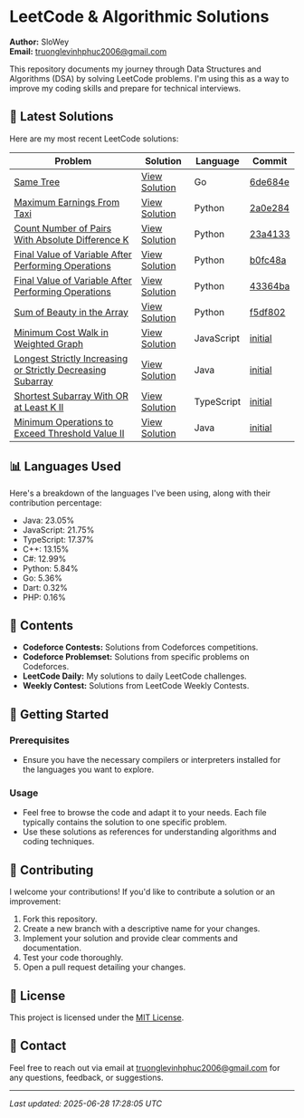 
# LeetCode & Algorithmic Solutions

**Author:** SloWey  
**Email:** truonglevinhphuc2006@gmail.com

This repository documents my journey through Data Structures and Algorithms (DSA) by solving LeetCode problems. I'm using this as a way to improve my coding skills and prepare for technical interviews.

## 🚀 Latest Solutions

Here are my most recent LeetCode solutions:

| Problem | Solution | Language | Commit |
|---------|----------|----------|--------|
| [Same Tree](https://leetcode.com/problems/same-tree) | [View Solution](https://github.com/sloweyyy/DSA/blob/main/LeetCode%20Daily/00100.%20Same%20Tree.go) | Go | [6de684e](https://github.com/sloweyyy/DSA/commit/6de684e0e3f77502f0d0c0bf5368755c098b9832) |
| [Maximum Earnings From Taxi](https://leetcode.com/problems/maximum-earnings-from-taxi) | [View Solution](https://github.com/sloweyyy/DSA/blob/main/LeetCode%20Daily/02008.%20Maximum%20Earnings%20From%20Taxi.py) | Python | [2a0e284](https://github.com/sloweyyy/DSA/commit/6de684e0e3f77502f0d0c0bf5368755c098b9832) |
| [Count Number of Pairs With Absolute Difference K](https://leetcode.com/problems/count-number-of-pairs-with-absolute-difference-k) | [View Solution](https://github.com/sloweyyy/DSA/blob/main/LeetCode%20Daily/02006.%20Count%20Number%20of%20Pairs%20With%20Absolute%20Difference%20K.py) | Python | [23a4133](https://github.com/sloweyyy/DSA/commit/6de684e0e3f77502f0d0c0bf5368755c098b9832) |
| [Final Value of Variable After Performing Operations](https://leetcode.com/problems/final-value-of-variable-after-performing-operations) | [View Solution](https://github.com/sloweyyy/DSA/blob/main/LeetCode%20Daily/02011.%20Final%20Value%20of%20Variable%20After%20Performing%20Operations.py) | Python | [b0fc48a](https://github.com/sloweyyy/DSA/commit/6de684e0e3f77502f0d0c0bf5368755c098b9832) |
| [Final Value of Variable After Performing Operations](https://leetcode.com/problems/final-value-of-variable-after-performing-operations) | [View Solution](https://github.com/sloweyyy/DSA/blob/main/LeetCode%20Daily/2011.%20Final%20Value%20of%20Variable%20After%20Performing%20Operations.py) | Python | [43364ba](https://github.com/sloweyyy/DSA/commit/6de684e0e3f77502f0d0c0bf5368755c098b9832) |
| [Sum of Beauty in the Array](https://leetcode.com/problems/sum-of-beauty-in-the-array) | [View Solution](https://github.com/sloweyyy/DSA/blob/main/LeetCode%20Daily/02012.%20Sum%20of%20Beauty%20in%20the%20Array.py) | Python | [f5df802](https://github.com/sloweyyy/DSA/commit/6de684e0e3f77502f0d0c0bf5368755c098b9832) |
| [Minimum Cost Walk in Weighted Graph](https://leetcode.com/problems/minimum-cost-walk-in-weighted-graph) | [View Solution](https://github.com/sloweyyy/DSA/blob/main/LeetCode%20Daily/03108.%20Minimum%20Cost%20Walk%20in%20Weighted%20Graph.js) | JavaScript | [initial](https://github.com/sloweyyy/DSA/commit/6de684e0e3f77502f0d0c0bf5368755c098b9832) |
| [Longest Strictly Increasing or Strictly Decreasing Subarray](https://leetcode.com/problems/longest-strictly-increasing-or-strictly-decreasing-subarray) | [View Solution](https://github.com/sloweyyy/DSA/blob/main/LeetCode%20Daily/03105.%20Longest%20Strictly%20Increasing%20or%20Strictly%20Decreasing%20Subarray.java) | Java | [initial](https://github.com/sloweyyy/DSA/commit/6de684e0e3f77502f0d0c0bf5368755c098b9832) |
| [Shortest Subarray With OR at Least K II](https://leetcode.com/problems/shortest-subarray-with-or-at-least-k-ii) | [View Solution](https://github.com/sloweyyy/DSA/blob/main/LeetCode%20Daily/03097.%20Shortest%20Subarray%20With%20OR%20at%20Least%20K%20II.ts) | TypeScript | [initial](https://github.com/sloweyyy/DSA/commit/6de684e0e3f77502f0d0c0bf5368755c098b9832) |
| [Minimum Operations to Exceed Threshold Value II](https://leetcode.com/problems/minimum-operations-to-exceed-threshold-value-ii) | [View Solution](https://github.com/sloweyyy/DSA/blob/main/LeetCode%20Daily/03066.%20Minimum%20Operations%20to%20Exceed%20Threshold%20Value%20II.java) | Java | [initial](https://github.com/sloweyyy/DSA/commit/6de684e0e3f77502f0d0c0bf5368755c098b9832) |


## 📊 Languages Used

Here's a breakdown of the languages I've been using, along with their contribution percentage:

- Java: 23.05%
- JavaScript: 21.75%
- TypeScript: 17.37%
- C++: 13.15%
- C#: 12.99%
- Python: 5.84%
- Go: 5.36%
- Dart: 0.32%
- PHP: 0.16%


## 📁 Contents

*   **Codeforce Contests:** Solutions from Codeforces competitions.
*   **Codeforce Problemset:** Solutions from specific problems on Codeforces.
*   **LeetCode Daily:** My solutions to daily LeetCode challenges.
*   **Weekly Contest:** Solutions from LeetCode Weekly Contests.

## 🚀 Getting Started

### Prerequisites

*   Ensure you have the necessary compilers or interpreters installed for the languages you want to explore.

### Usage

*   Feel free to browse the code and adapt it to your needs. Each file typically contains the solution to one specific problem.
*   Use these solutions as references for understanding algorithms and coding techniques.

## 🤝 Contributing

I welcome your contributions! If you'd like to contribute a solution or an improvement:

1.  Fork this repository.
2.  Create a new branch with a descriptive name for your changes.
3.  Implement your solution and provide clear comments and documentation.
4.  Test your code thoroughly.
5.  Open a pull request detailing your changes.

## 📄 License

This project is licensed under the [MIT License](LICENSE).

## 📧 Contact

Feel free to reach out via email at truonglevinhphuc2006@gmail.com for any questions, feedback, or suggestions.

---

*Last updated: 2025-06-28 17:28:05 UTC*